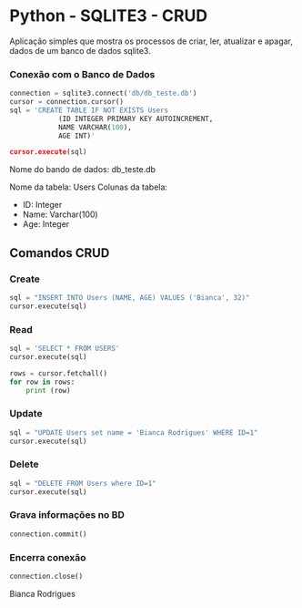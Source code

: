 # Python - SQLITE3 - CRUD

Aplicação simples que mostra os processos de criar, ler, atualizar e apagar, dados de um banco de dados sqlite3.

### Conexão com o Banco de Dados
```python
connection = sqlite3.connect('db/db_teste.db')
cursor = connection.cursor()
sql = 'CREATE TABLE IF NOT EXISTS Users
			(ID INTEGER PRIMARY KEY AUTOINCREMENT,
			NAME VARCHAR(100),
			AGE INT)'

cursor.execute(sql)
```
Nome do bando de dados: db_teste.db

Nome da tabela: Users
Colunas da tabela:
* ID: Integer
* Name: Varchar(100)
* Age: Integer

## Comandos CRUD

### Create
```python
sql = "INSERT INTO Users (NAME, AGE) VALUES ('Bianca', 32)"
cursor.execute(sql)
```

### Read
```python
sql = 'SELECT * FROM USERS'
cursor.execute(sql)

rows = cursor.fetchall()
for row in rows:
	print (row)
```

### Update
```python
sql = "UPDATE Users set name = 'Bianca Rodrigues' WHERE ID=1"
cursor.execute(sql)
```

### Delete
```python
sql = "DELETE FROM Users where ID=1"
cursor.execute(sql)
```

### Grava informações no BD
```python
connection.commit()
```

### Encerra conexão
```python
connection.close()
```


Bianca Rodrigues